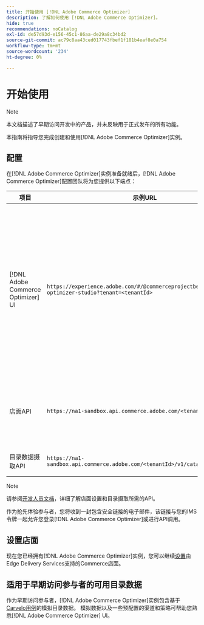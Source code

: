 ```yaml
---
title: 开始使用 [!DNL Adobe Commerce Optimizer]
description: 了解如何使用 [!DNL Adobe Commerce Optimizer]。
hide: true
recommendations: noCatalog
exl-id: de57d93d-e156-45c1-86aa-de29a8c34bd2
source-git-commit: ac79c8aa43ced017743fbef1f181b4eaf8e0a754
workflow-type: tm+mt
source-wordcount: '234'
ht-degree: 0%

---
```


# 开始使用

>[!NOTE]
>
>本文档描述了早期访问开发中的产品，并未反映用于正式发布的所有功能。

本指南将指导您完成创建和使用[!DNL Adobe Commerce Optimizer]实例。

<!--Click the tabs below to see high-level workflow overviews for the following user types:

- Administrators
- Merchants
- Developers

>[!BEGINTABS]

>[!TAB Administrator and merchant workflow]

This diagram provides a high-level overview of how administrators and merchants access and manage [!DNL Adobe Commerce Optimizer] instances. See the [Adobe Admin Console Guide](https://helpx.adobe.com/enterprise/admin-guide.html) for more information about administrator workflows.

NEED DIAGRAM

>[!TAB Developer workflow]

This diagram provides a high-level overview of how developers create integrations for [!DNL Adobe Commerce Optimizer] using App Builder. See the [API documentation](https://developer.adobe.com/commerce/services/cloud/) for more information.

NEED DIAGRAM

>[!ENDTABS]
-->

## 配置

在[!DNL Adobe Commerce Optimizer]实例准备就绪后，[!DNL Adobe Commerce Optimizer]配置团队将为您提供以下端点：

| 项目 | 示例URL | 用途 |
|---|---|---|
| [!DNL Adobe Commerce Optimizer] UI | `https://experience.adobe.com/#/@commerceprojectbeacon/commerce-optimizer-studio?tenant=<tenantId>` | 访问Commerce Optimizer UI以跨以下项管理您的目录：<br>1。 促销规则（产品发现、产品推荐）。<br>2。 目录管理（渠道和策略创建）。<br>3。 数据分析（查看您的目录数据摄取状态）。 |
| 店面API | `https://na1-sandbox.api.commerce.adobe.com/<tenantId>/graphql` | 访问设置由Edge Delivery Services提供支持的Commerce店面所需的API。 |
| 目录数据摄取API | `https://na1-sandbox.api.commerce.adobe.com/<tenantId>/v1/catalog/<entity>` | 访问摄取目录数据所需的API。 |

>[!NOTE]
>
>请参阅[开发人员文档](https://developer-stage.adobe.com/commerce/services/composable-catalog/)，详细了解店面设置和目录摄取所需的API。

作为抢先体验参与者，您将收到一封包含安全链接的电子邮件，该链接与您的IMS令牌一起允许您登录[!DNL Adobe Commerce Optimizer]或进行API调用。

## 设置店面

现在您已经拥有[!DNL Adobe Commerce Optimizer]实例，您可以继续[设置](./storefront.md)由Edge Delivery Services支持的Commerce店面。

## 适用于早期访问参与者的可用目录数据

作为早期访问参与者，[!DNL Adobe Commerce Optimizer]实例包含基于[Carvelo用例](./use-case/admin-use-case.md)的模拟目录数据。 模拟数据以及一些预配置的渠道和策略可帮助您熟悉[!DNL Adobe Commerce Optimizer] UI。

<!--Ingest catalog data

By default, [!DNL Adobe Commerce Optimizer] instances do not include any product data.

See the [Ingestion API](https://developer-stage.adobe.com/commerce/services/composable-catalog/data-ingestion/using-the-api/) documentation to learn how you can import your catalog data into [!DNL Adobe Commerce Optimizer].

The catalog data that you ingest is visible in the [data insights](./insights-overview.md) page. Additionally, you can use the [Catalog](./catalog-overview.md) page to define the channels and policies.-->
